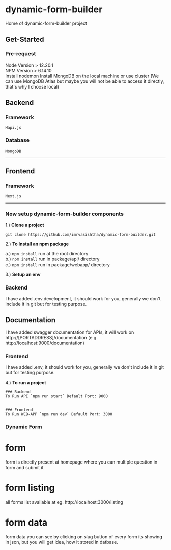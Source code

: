 # dynamic-form-builder

Home of dynamic-form-builder project

## Get-Started

### Pre-request

Node Version > 12.20.1  
NPM Version > 6.14.10  
Install nodemon
Install MongoDB on the local machine or use cluster (We can use MongoDB Atlas
but maybe you will not be able to access it directly, that's why I choose local)

## Backend

### Framework

    Hapi.js

### Database

    MongoDB

---

## Frontend

### Framework

    Next.js

---

### Now setup dynamic-form-builder components

1.) **Clone a project**

`git clone https://github.com/imrvasishtha/dynamic-form-builder.git`

2.) **To Install an npm package**

a.) `npm install` run at the root directory  
 b.) `npm install` run in package/api/ directory  
 c.) `npm install` run in package/webapp/ directory

3.) **Setup an env**

### Backend

I have added .env.development, it should work for you,
generally we don't include it in git but for testing purpose.

## Documentation

I have added swagger documentation for APIs, it will work on
http://[PORTADDRESS]/documentation (e.g. http://localhost:9000/documentation)

### Frontend

I have added .env, it should work for you,
generally we don't include it in git but for testing purpose.

4.) **To run a project**

    ### Backend
    To Run API `npm run start` Default Port: 9000


    ### Frontend
    To Run WEB-APP `npm run dev` Default Port: 3000

### Dynamic Form

# form

form is directly present at homepage where you can multiple question in form and submit it

# form listing

all forms list available at eg. http://localhost:3000/listing

# form data

form data you can see by clicking on slug button of every form
its showing in json, but you will get idea, how it stored in datbase.
